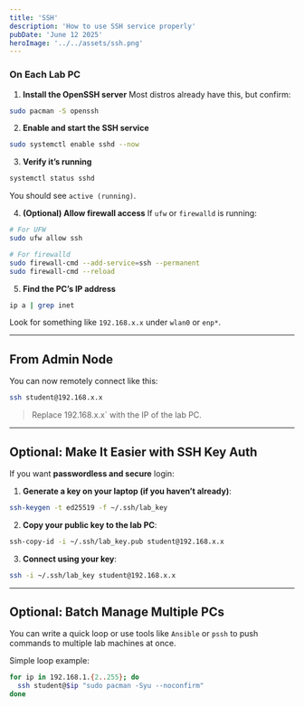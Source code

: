 ```yaml
---
title: 'SSH'
description: 'How to use SSH service properly'
pubDate: 'June 12 2025'
heroImage: '../../assets/ssh.png'
---
```


### On Each Lab PC

1. **Install the OpenSSH server**
   Most distros already have this, but confirm:

```bash
sudo pacman -S openssh
```

2. **Enable and start the SSH service**

```bash
sudo systemctl enable sshd --now
```

3. **Verify it’s running**

```bash
systemctl status sshd
```

You should see `active (running)`.

4. **(Optional) Allow firewall access**
   If `ufw` or `firewalld` is running:

```bash
# For UFW
sudo ufw allow ssh

# For firewalld
sudo firewall-cmd --add-service=ssh --permanent
sudo firewall-cmd --reload
```

5. **Find the PC’s IP address**

```bash
ip a | grep inet
```

Look for something like `192.168.x.x` under `wlan0` or `enp*`.

---

## From Admin Node

You can now remotely connect like this:

```bash
ssh student@192.168.x.x
```

> Replace 192.168.x.x` with the IP of the lab PC.

---

## Optional: Make It Easier with SSH Key Auth

If you want **passwordless and secure** login:

1. **Generate a key on your laptop (if you haven’t already)**:

```bash
ssh-keygen -t ed25519 -f ~/.ssh/lab_key
```

2. **Copy your public key to the lab PC**:

```bash
ssh-copy-id -i ~/.ssh/lab_key.pub student@192.168.x.x
```

3. **Connect using your key**:

```bash
ssh -i ~/.ssh/lab_key student@192.168.x.x
```

---

## Optional: Batch Manage Multiple PCs

You can write a quick loop or use tools like `Ansible` or `pssh` to push commands to multiple lab machines at once.

Simple loop example:

```bash
for ip in 192.168.1.{2..255}; do
  ssh student@$ip "sudo pacman -Syu --noconfirm"
done
```
